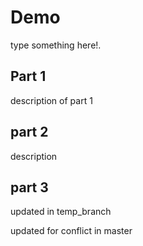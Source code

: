 # Demo

type something here!.

## Part 1

description of part 1

## part 2

description

## part 3

updated in temp_branch

updated for conflict in master
